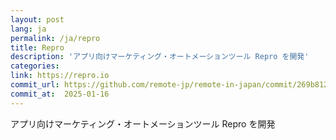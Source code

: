 ```yaml
---
layout: post
lang: ja
permalink: /ja/repro
title: Repro
description: 'アプリ向けマーケティング・オートメーションツール Repro を開発'
categories: 
link: https://repro.io
commit_url: https://github.com/remote-jp/remote-in-japan/commit/269b8121aa196f71e3b6ae053662484bf0056892
commit_at:  2025-01-16
---
```


<p>アプリ向けマーケティング・オートメーションツール Repro を開発</p>
